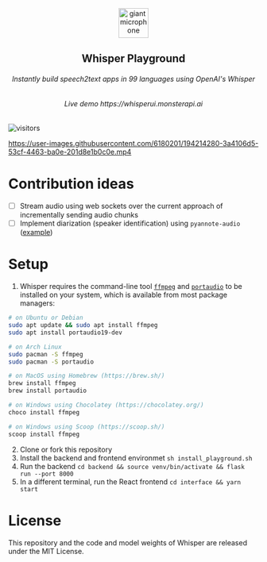 <div align="center">
  <img width="60px" src="https://user-images.githubusercontent.com/6180201/124313197-cc93f200-db70-11eb-864a-fc65765fc038.png" alt="giant microphone"/>   
 <br/>
  <h2 align="center">Whisper Playground</h2>
  <h6 align="center">Instantly build speech2text apps in 99 languages using OpenAI's Whisper</h6>
  <h6 align="center"> Live demo https://whisperui.monsterapi.ai</h6>
</div>

![visitors](https://visitor-badge.glitch.me/badge?page_id=saharmor.whisper-playground&left_color=green&right_color=red)

https://user-images.githubusercontent.com/6180201/194214280-3a4106d5-53cf-4463-ba0e-201d8e1b0c0e.mp4


# Contribution ideas
- [ ] Stream audio using web sockets over the current approach of incrementally sending audio chunks
- [ ] Implement diarization (speaker identification) using `pyannote-audio` ([example](https://github.com/openai/whisper/discussions/264))

# Setup
1. Whisper requires the command-line tool [`ffmpeg`](https://ffmpeg.org/) and [`portaudio`](http://portaudio.com/docs/v19-doxydocs/index.html) to be installed on your system, which is available from most package managers:
```bash
# on Ubuntu or Debian
sudo apt update && sudo apt install ffmpeg
sudo apt install portaudio19-dev

# on Arch Linux
sudo pacman -S ffmpeg
sudo pacman -S portaudio

# on MacOS using Homebrew (https://brew.sh/)
brew install ffmpeg
brew install portaudio

# on Windows using Chocolatey (https://chocolatey.org/)
choco install ffmpeg

# on Windows using Scoop (https://scoop.sh/)
scoop install ffmpeg
```

2. Clone or fork this repository
3. Install the backend and frontend environmet `sh install_playground.sh`
4. Run the backend `cd backend && source venv/bin/activate && flask run --port 8000`
5. In a different terminal, run the React frontend `cd interface && yarn start`

# License
This repository and the code and model weights of Whisper are released under the MIT License.
